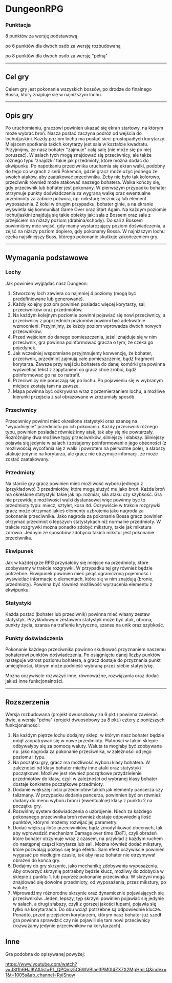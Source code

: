 # DungeonRPG

### Punktacja

8 punktów za wersję podstawową

po 6 punktów dla dwóch osób za wersję rozbudowaną

po 8 punktów dla dwóch osób za wersję "pełną"

---
## Cel gry
Celem gry jest pokonanie wszyskich bossów, po drodze do finalnego Bossa, który znajduje się w najniższym lochu.

---
## Opis gry
Po uruchomieniu, graczowi powinien ukazać się ekran startowy, na którym może wybrać broń. Nasza postać zaczyna podróż od wejścia do lochu/jaskini. Każdy poziom lochu ma postać sieci prostopadłych korytarzy. Miejscem spotkania takich korytarzy jest sala w kształcie kwadratu. Przyjmijmy, że nasz bohater "zajmuje" całą salę (nie może się po niej poruszać). W salach tych mogą znajdować się przeciwnicy, ale także różnego typu 'znajdźki' takie jak  przedmioty, które można dodać do ekwipunku. Po napotkaniu przeciwnika uruchamia się ekran walki, podobny do tego co w grach z serii Pokemon, gdzie gracz może użyć jednego ze swoich ataków, aby zaatakować przeciwnika. Żeby nie było tak kolorowo, przeciwnik również może atakować naszego bohatera. Walka kończy się, gdy przeciwnik lub bohater jest pokonany. W pierwszym przypadku bohater otrzymuje punkty doświadczenia za wygraną walkę oraz ewentualne przedmioty za zabicie potwora, np. miksturę leczniczą lub element wyposażenia. Z kolei w drugim przypadku, bohater ginie, a na ekranie wyświetla się komnunikat Game Over oraz Start Again. Na każdym poziomie lochu/jaskini znajdują się takie obiekty jak: sala z Bossem oraz sala z przejściem na niższy poziom (drabina/schody). Do sali z Bossem powinniśmy móc wejść, gdy mamy wystarczający poziom doświadczenia, a zejść na niższy poziom dopiero, gdy pokonamy Bossa. W najniższym lochu czeka najsilniejszy Boss, którego pokonanie skutkuje zakończeniem gry.

---
## Wymagania podstawowe
### Lochy
Jak powinien wyglądać nasz Dungeon:
1. Stworzony loch zawiera co najmniej 4 poziomy (mogą być predefiniowane lub generowane).
2. Każdy kolejny poziom powinien posiadać więcej korytarzy, sal, przeciwników oraz przedmiotów.
3. Na każdym kolejnym poziomie powinni pojawiać się nowi przeciwnicy, a przeciwnicy z poprzednich poziomów powinni być adekwatnie wzmocnieni. Przyjmijmy, że każdy poziom wprowadza dwóch nowych przecwników.
4. Przed wejściem do danego pomieszczenia, jeżeli znajduje się w nim przeciwnik, gra powinna poinformować gracza o tym, że czeka go pojedynek.
5. Jak wcześniej wspomniane przyjmnujemy konwencję, że bohater, przeciwnik, przedmiot zajmują całe pomieszczenie, bądź fragment korytarza. Zawsze przy wejściu bohatera do danej komórki gra powinna wyświetlać tekst z zapytaniem co gracz chce zrobić, bądź poinformować go na co natrafił.
6. Przeciwnicy nie poruszają się po lochu. Po pojawieniu się w wybranym miejscu zostają tam na zawsze.
7. Mapa powinna być odkrywana wraz z przemierzaniem lochu, a możliwe kierunki przejścia z sal obrazowane w zrozumiały sposób.


### Przeciwnicy
Przeciwnicy powinni mieć określone statystyki oraz szansę na "wypadnięcie" przedmiotu po ich pokonaniu. Każdy przeciwnik różnego typu, powinien posiadać również inny atak, tak aby się nie powtarzały. Rozróżnijmy dwa możliwe typy przeciwników, silniejszy i słabszy. Silniejszy pojawia się jedynie w salach i zostajemy poinformowani o jego obecności (z możliwością wycofania się z walki i powrotem na pierwotne pole), a słabszy atakuje jedynie na korytarzu, ale gracz nie otrzymuje infomacji, że może zostać zaatakowany. 

### Przedmioty
Na starcie gry gracz powinien mieć możliwość wyboru jednego z (przykładowo) 3 przedmiotów, które mogą służyć mu jako broń. Każda broń ma określone statystyki takie jak np. rozmiar, siła ataku czy szybkość. Gra nie przewiduje możliwości walki dystansowej więc powinny być to przedmioty typu: miecz, sztylet, kosa itd. Oczywiście w trakcie rozgrywki gracz może otrzymać jakieś elementy uzbrojenia jako nagroda za pokonanie przeciwnika. Jako nagroda za pokonanie Bossa gracz powinien otrzymać przedmiot o lepszych statystykach niż normalne przedmioty.
W trakcie rozgrywki można ponadto zdobyć mikstury, takie jak mikstura zdrowia. Jednym ze sposobów zdobycia takich mikstur jest pokonanie przeciwnika.

### Ekwipunek
Jak w każdej grze RPG przydałoby się miejsce na przedmioty, które zdobywamy w trakcie rozgrywki. W przypadku tej gry również będzie potrzebne. Ekwipunek powinien mieć jakąś ograniczoną pojemność i wyświetlać informacje o elementach, które się w nim znajdują (bronie, przedmioty). Powinna być również możliwość wyrzucenia elementu z ekwipunku.

### Statystyki
Każda postać (bohater lub przeciwnik) powinna mieć własny zestaw statystyk. Przykładowym zestawem statystyk może być atak, obrona, punkty życia, szansa na trafienie krytyczne, szansa na unik oraz szybkość.

### Punkty doświadczenia
Pokonanie każdego przeciwnika powinno skutkować przyznaniem naszemu bohaterowi punktów doświadczenia. Po osiągnięciu danej liczby punktów następuje wzrost poziomu bohatera, a gracz dostaje do przyznania punkt umiejętności, którym może podnieść wybraną przez siebie statystykę.

Można oczywiście rozważyć inne, równoważne, rozwiązania oraz dodać jakieś inne funkcjonalności.

---
## Rozszerzenia

Wersja rozbudowana (projekt dwuosobowy za 6 pkt.) powinna zawierać dwie, a wersja "pełna" (projekt dwuosobowy za 8 pkt.) cztery z poniższych funkcjonalności:

1. Na każdym piętrze lochu dodajmy sklep, w którym nasz bohater będzie mógł zaopatrywać się w nowe przedmioty. Płatności w takim sklepie odbywałyby się za pomocą waluty. Waluta ta mogłaby być zdobywana np. jako nagroda za pokonanie przeciwnika, w zależności od jego poziomu i typu.
2. Na początku gry, gracz ma możliwość wyboru klasy bohatera. W zależności od klasy bohater miałby inne ataki oraz statystyki początkowe. Możliwe jest również początkowe przydzielenie przedmiotów do klasy, czyli w zależności od wybranej klasy bohater dostaje konkretne początkowe przedmioty.
3. Dodanie większej ilości przedmiotów takich jak elementy pancerza czy talizmany. W przypadku dodania pancerza, powinnien być on również dodany do menu wyboru broni i (ewentualnie) klasy z punktu 2 na początku gry.
4. Rozwińmy system doświadczenia o uzbrojenie. Niech za każdego pokonanego przeciwnika broń również dostaje odpowiednią ilość punktów, którymi możemy rozwijać jej parametry.
5. Dodać większą ilość przeciwników, bądź zmodyfikować obecnych, tak aby wprowadzić mechanizm Damage over time (DoT), czyli obrażeń które bohater otrzymuje wraz z czasem, na przykład z każdym ruchem do następnej częsci korytarza lub sali. Można również dodać mikstury, które pozwalają pozbyć się tego efektu. Sam efekt oczywiście powinien wygasać po niedługim czasie, tak aby nasz bohater nie otrzymywał obrażeń do końca gry.
6. Dodajmy do gry skrzynie, jako mechanikę zdobywania wyposażenia. Aby otworzyć skrzynię potrzebny będzie klucz, możliwy do zdobycia w sklepie z punktu 1. lub poprzez pokonanie przeciwnika. W skrzyni mogą znajdować się dowolne przedmioty, od wyposażenia, przez mikstury, po walutę.
7. Wprowadźmy różnorodne skrzynie oraz dynamicznie pojawiających się przeciwników. Jeden, lepszy, typ skrzyni powinien pojawiać się jedynie w salach, a drugi słabszy, czyli z gorszej jakości łupami, pojawia się tylko na korytarzach. Do obu wciąż potrzebne są odpowiednie klucze. Ponadto, przed przejściem korytarzem, którym nasz bohater już szedł gra powinna sprawdzić czy nie pojawili się tam nowi przeciwnicy (rozważamy jedynie przeciwników na korytarzach).

## Inne
Gra podobna do opisywanej powyżej:

https://www.youtube.com/watch?v=J3t1h6HJIKA&list=PL_QPQmz5C6WVBIae3PM0I4ZX7X2MgHmLQ&index=1&t=1005s&ab_channel=RyiSnow
